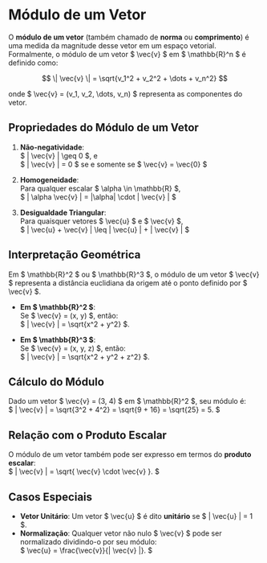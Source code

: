 # Módulo de um Vetor

O **módulo de um vetor** (também chamado de **norma** ou **comprimento**) é uma medida da magnitude desse vetor em um espaço vetorial. Formalmente, o módulo de um vetor $ \vec{v} $ em $ \mathbb{R}^n $ é definido como:

$$ \| \vec{v} \| = \sqrt{v_1^2 + v_2^2 + \dots + v_n^2} $$

onde $ \vec{v} = (v_1, v_2, \dots, v_n) $ representa as componentes do vetor.

## Propriedades do Módulo de um Vetor

1. **Não-negatividade**:  
   $ \| \vec{v} \| \geq 0 $, e  
   $ \| \vec{v} \| = 0 $ se e somente se $ \vec{v} = \vec{0} $

2. **Homogeneidade**:  
   Para qualquer escalar $ \alpha \in \mathbb{R} $,  
   $ \| \alpha \vec{v} \| = |\alpha| \cdot \| \vec{v} \| $

3. **Desigualdade Triangular**:  
   Para quaisquer vetores $ \vec{u} $ e $ \vec{v} $,  
   $ \| \vec{u} + \vec{v} \| \leq \| \vec{u} \| + \| \vec{v} \| $

## Interpretação Geométrica

Em $ \mathbb{R}^2 $ ou $ \mathbb{R}^3 $, o módulo de um vetor $ \vec{v} $ representa a distância euclidiana da origem até o ponto definido por $ \vec{v} $.

- **Em $ \mathbb{R}^2 $**:  
  Se $ \vec{v} = (x, y) $, então:  
  $ \| \vec{v} \| = \sqrt{x^2 + y^2} $.

- **Em $ \mathbb{R}^3 $**:  
  Se $ \vec{v} = (x, y, z) $, então:  
  $ \| \vec{v} \| = \sqrt{x^2 + y^2 + z^2} $.

## Cálculo do Módulo

Dado um vetor $ \vec{v} = (3, 4) $ em $ \mathbb{R}^2 $, seu módulo é:  
$
\| \vec{v} \| = \sqrt{3^2 + 4^2} = \sqrt{9 + 16} = \sqrt{25} = 5.
$

## Relação com o Produto Escalar

O módulo de um vetor também pode ser expresso em termos do **produto escalar**:  
$
\| \vec{v} \| = \sqrt{ \vec{v} \cdot \vec{v} }.
$

## Casos Especiais

- **Vetor Unitário**: Um vetor $ \vec{u} $ é dito **unitário** se $ \| \vec{u} \| = 1 $.
- **Normalização**: Qualquer vetor não nulo $ \vec{v} $ pode ser normalizado dividindo-o por seu módulo:  
  $
  \vec{u} = \frac{\vec{v}}{\| \vec{v} \|}.
  $
